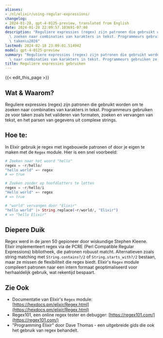 ```yaml
---
aliases:
- /nl/elixir/using-regular-expressions/
changelog:
- 2024-01-28, gpt-4-0125-preview, translated from English
date: 2024-01-28 22:09:57.103691-07:00
description: "Reguliere expressies (regex) zijn patronen die gebruikt worden om te\
  \ zoeken naar combinaties van karakters in tekst. Programmeurs gebruiken ze voor\
  \ taken\u2026"
lastmod: 2024-02-18 23:09:01.514942
model: gpt-4-0125-preview
summary: "Reguliere expressies (regex) zijn patronen die gebruikt worden om te zoeken\
  \ naar combinaties van karakters in tekst. Programmeurs gebruiken ze voor taken\u2026"
title: Reguliere expressies gebruiken
---
```


{{< edit_this_page >}}

## Wat & Waarom?

Reguliere expressies (regex) zijn patronen die gebruikt worden om te zoeken naar combinaties van karakters in tekst. Programmeurs gebruiken ze voor taken zoals het valideren van formaten, zoeken en vervangen van tekst, en het parsen van gegevens uit complexe strings.

## Hoe te:

In Elixir gebruik je regex met ingebouwde patronen of door je eigen te maken met de `Regex` module. Hier is een snel voorbeeld:

```elixir
# Zoeken naar het woord "hello"
regex = ~r/hello/
"hello world" =~ regex
# => true

# Zoeken zonder op hoofdletters te letten
regex = ~r/hello/i
"Hello world" =~ regex
# => true

# "world" vervangen door "Elixir"
"hello world" |> String.replace(~r/world/, "Elixir")
# => "hello Elixir"
```

## Diepere Duik

Regex werd in de jaren 50 gepioneer door wiskundige Stephen Kleene. Elixir implementeert regex via de PCRE (Perl Compatible Regular Expressions) bibliotheek, die patronen robuust matcht. Alternatieven zoals string matching met `String.contains?/2` of `String.starts_with?/2` bestaan, maar ze missen de flexibiliteit die regex biedt. Elixir's `Regex` module compileert patronen naar een intern formaat geoptimaliseerd voor herhaaldelijk gebruik, wat rekentijd bespaart.

## Zie Ook

- Documentatie van Elixir's `Regex` module: [https://hexdocs.pm/elixir/Regex.html](https://hexdocs.pm/elixir/Regex.html)
- Regex101, een online regex tester en debugger: [https://regex101.com/](https://regex101.com/)
- "Programming Elixir" door Dave Thomas - een uitgebreide gids die ook het gebruik van regex behandelt.
